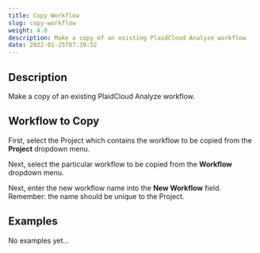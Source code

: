 ```yaml
---
title: Copy Workflow
slug: copy-workflow
weight: 4.0
description: Make a copy of an existing PlaidCloud Analyze workflow
date: 2022-01-25T07:39:52
---
```



## Description


Make a copy of an existing PlaidCloud Analyze workflow.



## Workflow to Copy


First, select the Project which contains the workflow to be copied from the **Project** dropdown menu.



Next, select the particular workflow to be copied from the **Workflow** dropdown menu.



Next, enter the new workflow name into the **New Workflow** field. Remember: the name should be unique to the Project.


## Examples

No examples yet...
